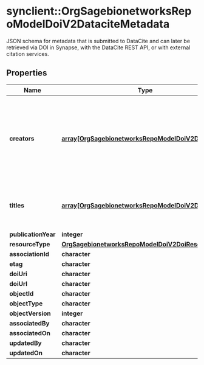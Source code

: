 # synclient::OrgSagebionetworksRepoModelDoiV2DataciteMetadata

JSON schema for metadata that is submitted to DataCite and can later be retrieved via DOI in Synapse, with the DataCite REST API, or with external citation services.

## Properties
Name | Type | Description | Notes
------------ | ------------- | ------------- | -------------
**creators** | [**array[OrgSagebionetworksRepoModelDoiV2DoiCreator]**](org.sagebionetworks.repo.model.doi.v2.DoiCreator.md) | Required. The main researchers involved in producing the data, or the authors of the publication, in priority order. | [optional] 
**titles** | [**array[OrgSagebionetworksRepoModelDoiV2DoiTitle]**](org.sagebionetworks.repo.model.doi.v2.DoiTitle.md) | Required. A name or title by which a resource is known. | [optional] 
**publicationYear** | **integer** |  | [optional] 
**resourceType** | [**OrgSagebionetworksRepoModelDoiV2DoiResourceType**](org.sagebionetworks.repo.model.doi.v2.DoiResourceType.md) |  | [optional] 
**associationId** | **character** |  | [optional] 
**etag** | **character** |  | [optional] 
**doiUri** | **character** |  | [optional] 
**doiUrl** | **character** |  | [optional] 
**objectId** | **character** |  | [optional] 
**objectType** | **character** |  | [optional] 
**objectVersion** | **integer** |  | [optional] 
**associatedBy** | **character** |  | [optional] 
**associatedOn** | **character** |  | [optional] 
**updatedBy** | **character** |  | [optional] 
**updatedOn** | **character** |  | [optional] 


